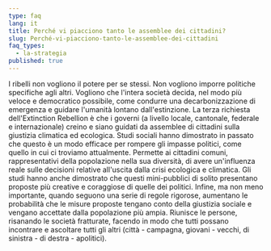 ```yaml
---
type: faq
lang: it
title: Perché vi piacciono tanto le assemblee dei cittadini?
slug: Perché-vi-piacciono-tanto-le-assemblee-dei-cittadini
faq_types:
  - la-strategia
published: true
---
```

I ribelli non vogliono il potere per se stessi. Non vogliono imporre politiche specifiche agli altri. Vogliono che l'intera società decida, nel modo più veloce e democratico possibile, come condurre una decarbonizzazione di emergenza e guidare l'umanità lontano dall'estinzione. La terza richiesta dell'Extinction Rebellion è che i governi (a livello locale, cantonale, federale e internazionale) creino e siano guidati da assemblee di cittadini sulla giustizia climatica ed ecologica. Studi sociali hanno dimostrato in passato che questo è un modo efficace per rompere gli impasse politici, come quello in cui ci troviamo attualmente. Permette ai cittadini comuni, rappresentativi della popolazione nella sua diversità, di avere un'influenza reale sulle decisioni relative all'uscita dalla crisi ecologica e climatica. Gli studi hanno anche dimostrato che questi mini-pubblici di solito presentano proposte più creative e coraggiose di quelle dei politici. Infine, ma non meno importante, quando seguono una serie di regole rigorose, aumentano le probabilità che le misure proposte tengano conto della giustizia sociale e vengano accettate dalla popolazione più ampia. Riunisce le persone, risanando le società fratturate, facendo in modo che tutti possano incontrare e ascoltare tutti gli altri (città - campagna, giovani - vecchi, di sinistra - di destra - apolitici).